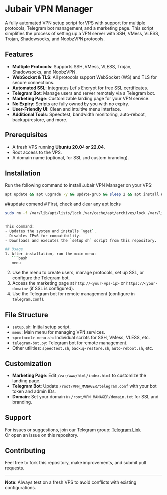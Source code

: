 # Jubair VPN Manager

A fully automated VPN setup script for VPS with support for multiple protocols, Telegram bot management, and a marketing page. This script simplifies the process of setting up a VPN server with SSH, VMess, VLESS, Trojan, Shadowsocks, and NoobzVPN protocols.

## Features
- **Multiple Protocols**: Supports SSH, VMess, VLESS, Trojan, Shadowsocks, and NoobzVPN.
- **WebSocket & TLS**: All protocols support WebSocket (WS) and TLS for secure connections.
- **Automated SSL**: Integrates Let's Encrypt for free SSL certificates.
- **Telegram Bot**: Manage users and server remotely via a Telegram bot.
- **Marketing Page**: Customizable landing page for your VPN service.
- **No Expiry**: Scripts are fully owned by you with no expiry.
- **User-Friendly UI**: Clean and intuitive menu interface.
- **Additional Tools**: Speedtest, bandwidth monitoring, auto-reboot, backup/restore, and more.

## Prerequisites
- A fresh VPS running **Ubuntu 20.04 or 22.04**.
- Root access to the VPS.
- A domain name (optional, for SSL and custom branding).

## Installation
Run the following command to install Jubair VPN Manager on your VPS:

```bash
apt update && apt upgrade -y && update-grub && sleep 2 && apt install wget -y && echo 1 > /proc/sys/net/ipv6/conf/all/disable_ipv6 && wget https://raw.githubusercontent.com/jubairbro/VPN_MANAGER/main/setup.sh && chmod +x setup.sh && ./setup.sh
```

##update comend # First, check and clear any apt locks

```bash
sudo rm -f /var/lib/apt/lists/lock /var/cache/apt/archives/lock /var/lib/dpkg/lock-frontend; sudo dpkg --configure -a; sudo apt clean; sudo apt update && sudo apt upgrade -y && sudo update-grub && sleep 2 && sudo apt install wget -y && echo 1 > /proc/sys/net/ipv6/conf/all/disable_ipv6 && wget https://raw.githubusercontent.com/jubairbro/VPN_MANAGER/main/setup.sh && chmod +x setup.sh && ./setup.sh```


This command:
- Updates the system and installs `wget`.
- Disables IPv6 for compatibility.
- Downloads and executes the `setup.sh` script from this repository.

## Usage
1. After installation, run the main menu:
   ```bash
   menu
   ```
2. Use the menu to create users, manage protocols, set up SSL, or configure the Telegram bot.
3. Access the marketing page at `http://<your-vps-ip>` or `https://<your-domain>` (if SSL is configured).
4. Use the Telegram bot for remote management (configure in `telegram.conf`).

## File Structure
- `setup.sh`: Initial setup script.
- `menu`: Main menu for managing VPN services.
- `<protocol>-menu.sh`: Individual scripts for SSH, VMess, VLESS, etc.
- `telegram-bot.py`: Telegram bot for remote management.
- Other utilities: `speedtest.sh`, `backup-restore.sh`, `auto-reboot.sh`, etc.

## Customization
- **Marketing Page**: Edit `/var/www/html/index.html` to customize the landing page.
- **Telegram Bot**: Update `/root/VPN_MANAGER/telegram.conf` with your bot token and admin IDs.
- **Domain**: Set your domain in `/root/VPN_MANAGER/domain.txt` for SSL and branding.

## Support
For issues or suggestions, join our Telegram group: [Telegram Link](https://t.me/JubairFF)  
Or open an issue on this repository.

## Contributing
Feel free to fork this repository, make improvements, and submit pull requests.


---

**Note**: Always test on a fresh VPS to avoid conflicts with existing configurations.
